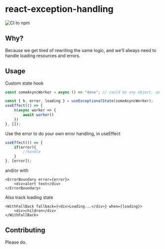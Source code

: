 # react-exception-handling
![CI to npm](https://github.com/Gnarus-G/react-exception-handling/workflows/CI%20to%20npm/badge.svg)

## Why?
Because we get tired of rewriting the same logic, and we'll always need to handle loading resources and errors.

## Usage
Custom state hook
```typescript
const someAsyncWorker = async () => "done"; // could be any object, as long as asynchronous stuff happens in h()

const { h, error, loading } = useExceptionalState(someAsyncWorker);
useEffect(() => {
    h(async worker => {
        await worker()
    })
}, []);        
```
Use the error to do your own error handling, in useEffect
```typescript
useEffect(() => {
    if(error){
        //handle
    }
}, [error]); 
```
and/or with
```tsx
<ErrorBoundary error={error}>
    <div>alert text</div>
</ErrorBoundary>
```
Also track loading state
```tsx
<WithFallBack fallback={<div>Loading...</div>} when={loading}>
    <div>children</div>
</WithFallBack>
```

## Contributing
Please do.
